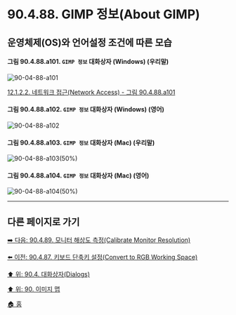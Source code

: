 # 90.4.88. GIMP 정보(About GIMP)
## 운영체제(OS)와 언어설정 조건에 따른 모습

<a id="90-04-88-a101"></a>

#### 그림 90.4.88.a101. `GIMP 정보` 대화상자 (Windows) (우리말)
![90-04-88-a101](https://github.com/wonder13662/gimp/assets/15767104/87dc3ba0-e8f2-4827-81b1-9ded96f2242c)

[12.1.2.2. 네트워크 접근(Network Access) - 그림 90.4.88.a101](./12-01-02-02-network_access.md#90-04-88-a101)

<a id="90-04-88-a102"></a>

#### 그림 90.4.88.a102. `GIMP 정보` 대화상자 (Windows) (영어)
![90-04-88-a102](https://github.com/wonder13662/gimp/assets/15767104/641990d3-3c7c-4e30-8082-b92b04260217)

<a id="90-04-88-a103"></a>

#### 그림 90.4.88.a103. `GIMP 정보` 대화상자 (Mac) (우리말)
![90-04-88-a103(50%)](https://github.com/wonder13662/gimp/assets/15767104/915a9e4d-3cf1-483c-88a6-234022b22444)

<a id="90-04-88-a104"></a>

#### 그림 90.4.88.a104. `GIMP 정보` 대화상자 (Mac) (영어)
![90-04-88-a104(50%)](https://github.com/wonder13662/gimp/assets/15767104/feff1560-cfc7-4014-a44a-11222c6dc2e3)

***

## 다른 페이지로 가기

[➡️ 다음: 90.4.89. 모니터 해상도 측정(Calibrate Monitor Resolution)](./90-04-89-calibrate_monitor_resolution.md)

[⬅️ 이전: 90.4.87. 키보드 단축키 설정(Convert to RGB Working Space)](./90-04-87-configure_keyboard_shortcuts.md)

[⬆️ 위: 90.4. 대화상자(Dialogs)](./90-04-00-dialogs.md)

[⬆️ 위: 90. 이미지 맵](./90-00-image-map.md)

[🏠 홈](./00-home.md)
